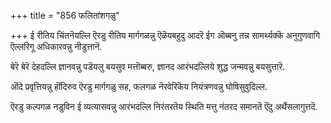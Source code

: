 +++
title = "856 फलितांशगळु"

+++
ई रीतिय चिंतनॆयल्लि ऎरडु रीतिय मार्गगळन्नु ऎळॆयबहुदु आदरॆ ईग ऒब्बनु तन्न सामर्थ्यक्कॆ अनुगुणवागि ऎल्लरिगू अधिकारवन्नु नीडुत्तानॆ.

बेरॆ बेरॆ देहदल्लि ज्ञानवन्नु पडॆयलु बयसुव मत्तॊब्बरु, ज्ञानद आरंभदल्लिये शुद्ध जन्मवन्नु बयसुत्तारॆ.

ऒंदे प्रवृत्तियन्नु हॊंदिरुव ऎरडु मार्गगळु सह, फलगळ नॆरवेरिकॆय नियंत्रणवन्नु घोषिसुवुदिल्ल.

ऎरडु कल्पगळ नडुविन ई व्यत्यासवन्नु आरंभदल्लि निरंतरतॆय स्थिति मत्तु नंतरद समानतॆ ऎंदु अर्थैसलागुत्तदॆ.

